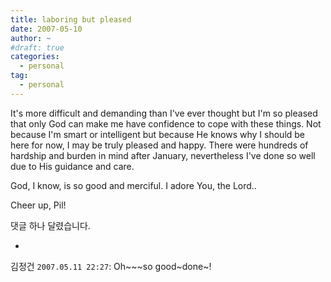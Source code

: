 ```yaml
---
title: laboring but pleased
date: 2007-05-10
author: ~
#draft: true
categories:
  - personal
tag:
  - personal
---
```




It's more difficult and demanding than I've ever thought but I'm so pleased that only God can make me have confidence to cope with these things. Not because I'm smart or intelligent but because He knows why I should be here for now, I may be truly pleased and happy. There were hundreds of hardship and burden in mind after January, nevertheless I've done so well due to His guidance and care.

God, I know, is so good and merciful. I adore You, the Lord..

Cheer up, Pil!


 댓글 하나 달렸습니다.

- 
 김정건 `2007.05.11 22:27`: 
Oh~~~so good~done~!




